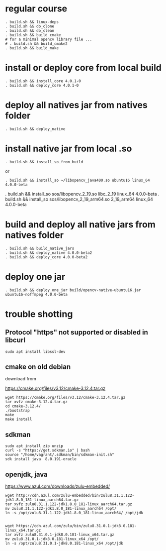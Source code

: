 # regular course

```
. build.sh && linux-deps
. build.sh && do_clone 
. build.sh && do_clean 
. build.sh && build_cmake
# for a minimal opencv library file ...
# . build.sh && build_cmake2 
. build.sh && build_make
```

# install or deploy core from local build
```
. build.sh && install_core 4.0.1-0
. build.sh && deploy_core 4.0.1-0
```

# deploy all natives jar from natives folder
```
. build.sh && deploy_native
```

# install native jar from local .so
```
. build.sh && install_so_from_build
```
or
```
. build.sh && install_so ~/libopencv_java400.so ubuntu16 linux_64 4.0.0-beta
```

. build.sh && install_so sos/libopencv_2_19.so libc_2_19 linux_64 4.0.0-beta
. build.sh && install_so sos/libopencv_2_19_arm64.so 2_19_arm64 linux_64 4.0.0-beta

# build and deploy all native jars from natives folder

```
. build.sh && build_native_jars
. build.sh && deploy_native 4.0.0-beta2
. build.sh && deploy_core 4.0.0-beta2
```

# deploy one jar
```
. build.sh && deploy_one_jar build/opencv-native-ubuntu16.jar ubuntu16-noffmpeg 4.0.0-beta
```

# trouble shotting

## Protocol "https" not supported or disabled in libcurl

```
sudo apt install libssl-dev 
```

## cmake on old debian

download from

https://cmake.org/files/v3.12/cmake-3.12.4.tar.gz

```
wget https://cmake.org/files/v3.12/cmake-3.12.4.tar.gz
tar xvfz cmake-3.12.4.tar.gz 
cd cmake-3.12.4/
./bootstrap
make
make install
```

## sdkman

```
sudo apt install zip unzip
curl -s "https://get.sdkman.io" | bash
source "/home/vagrant/.sdkman/bin/sdkman-init.sh"
sdk install java  8.0.191-oracle
```

## openjdk, java 

https://www.azul.com/downloads/zulu-embedded/

```
wget http://cdn.azul.com/zulu-embedded/bin/zulu8.31.1.122-jdk1.8.0_181-linux_aarch64.tar.gz 
tar xvfz zulu8.31.1.122-jdk1.8.0_181-linux_aarch64.tar.gz 
mv zulu8.31.1.122-jdk1.8.0_181-linux_aarch64 /opt/
ln -s /opt/zulu8.31.1.122-jdk1.8.0_181-linux_aarch64/ /opt/jdk


wget https://cdn.azul.com/zulu/bin/zulu8.31.0.1-jdk8.0.181-linux_x64.tar.gz
tar xvfz zulu8.31.0.1-jdk8.0.181-linux_x64.tar.gz
mv zulu8.31.0.1-jdk8.0.181-linux_x64 /opt/
ln -s /opt/zulu8.31.0.1-jdk8.0.181-linux_x64 /opt/jdk
```
